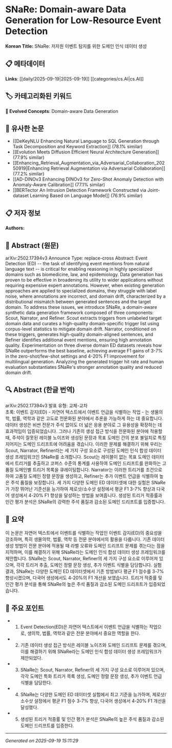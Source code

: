 
# SNaRe: Domain-aware Data Generation for Low-Resource Event Detection

**Korean Title:** SNaRe: 저자원 이벤트 탐지를 위한 도메인 인식 데이터 생성

## 📋 메타데이터

**Links**: [[daily/2025-09-19|2025-09-19]] [[categories/cs.AI|cs.AI]]

## 🏷️ 카테고리화된 키워드
**🚀 Evolved Concepts**: Domain-aware Data Generation

## 🔗 유사한 논문
- [[DeKeyNLU Enhancing Natural Language to SQL Generation through Task Decomposition and Keyword Extraction]] (78.1% similar)
- [[Evolution Meets Diffusion Efficient Neural Architecture Generation]] (77.9% similar)
- [[Enhancing_Retrieval_Augmentation_via_Adversarial_Collaboration_20250919|Enhancing Retrieval Augmentation via Adversarial Collaboration]] (77.2% similar)
- [[AD-DINOv3 Enhancing DINOv3 for Zero-Shot Anomaly Detection with Anomaly-Aware Calibration]] (77.1% similar)
- [[BERTector An Intrusion Detection Framework Constructed via Joint-dataset Learning Based on Language Model]] (76.9% similar)

## 📋 저자 정보

**Authors:** 

## 📄 Abstract (원문)

arXiv:2502.17394v3 Announce Type: replace-cross 
Abstract: Event Detection (ED) -- the task of identifying event mentions from natural language text -- is critical for enabling reasoning in highly specialized domains such as biomedicine, law, and epidemiology. Data generation has proven to be effective in broadening its utility to wider applications without requiring expensive expert annotations. However, when existing generation approaches are applied to specialized domains, they struggle with label noise, where annotations are incorrect, and domain drift, characterized by a distributional mismatch between generated sentences and the target domain. To address these issues, we introduce SNaRe, a domain-aware synthetic data generation framework composed of three components: Scout, Narrator, and Refiner. Scout extracts triggers from unlabeled target domain data and curates a high-quality domain-specific trigger list using corpus-level statistics to mitigate domain drift. Narrator, conditioned on these triggers, generates high-quality domain-aligned sentences, and Refiner identifies additional event mentions, ensuring high annotation quality. Experimentation on three diverse domain ED datasets reveals how SNaRe outperforms the best baseline, achieving average F1 gains of 3-7% in the zero-shot/few-shot settings and 4-20% F1 improvement for multilingual generation. Analyzing the generated trigger hit rate and human evaluation substantiates SNaRe's stronger annotation quality and reduced domain drift.

## 🔍 Abstract (한글 번역)

arXiv:2502.17394v3 발표 유형: 교체-교차  
초록: 이벤트 감지(ED) - 자연어 텍스트에서 이벤트 언급을 식별하는 작업 - 는 생물의학, 법률, 역학과 같은 고도로 전문화된 분야에서 추론을 가능하게 하는 데 중요합니다. 데이터 생성은 비싼 전문가 주석 없이도 더 넓은 응용 분야로 그 유용성을 확장하는 데 효과적임이 입증되었습니다. 그러나 기존의 생성 접근 방식을 전문화된 분야에 적용할 때, 주석이 잘못된 레이블 노이즈와 생성된 문장과 목표 도메인 간의 분포 불일치로 특징지어지는 도메인 드리프트에 어려움을 겪습니다. 이러한 문제를 해결하기 위해 우리는 Scout, Narrator, Refiner라는 세 가지 구성 요소로 구성된 도메인 인식 합성 데이터 생성 프레임워크인 SNaRe를 소개합니다. Scout는 레이블이 없는 목표 도메인 데이터에서 트리거를 추출하고 코퍼스 수준의 통계를 사용하여 도메인 드리프트를 완화하는 고품질 도메인별 트리거 목록을 큐레이팅합니다. Narrator는 이러한 트리거를 조건으로 하여 고품질 도메인 정렬 문장을 생성하고, Refiner는 추가 이벤트 언급을 식별하여 높은 주석 품질을 보장합니다. 세 가지 다양한 도메인 ED 데이터셋에 대한 실험은 SNaRe가 가장 뛰어난 기준선을 능가하여 제로샷/소수샷 설정에서 평균 F1 3-7% 향상과 다국어 생성에서 4-20% F1 향상을 달성하는 방법을 보여줍니다. 생성된 트리거 적중률과 인간 평가 분석은 SNaRe의 강력한 주석 품질과 감소된 도메인 드리프트를 입증합니다.

## 📝 요약

이 논문은 자연어 텍스트에서 이벤트를 식별하는 작업인 이벤트 감지(ED)의 중요성을 강조하며, 특히 생물의학, 법률, 역학 등 전문 분야에서의 활용을 다룹니다. 기존 데이터 생성 방법이 전문 분야에 적용될 때 라벨 오류와 도메인 드리프트 문제를 겪는다는 점을 지적하며, 이를 해결하기 위해 SNaRe라는 도메인 인식 합성 데이터 생성 프레임워크를 제안합니다. SNaRe는 Scout, Narrator, Refiner의 세 가지 구성 요소로 이루어져 있으며, 각각 트리거 추출, 도메인 정렬 문장 생성, 추가 이벤트 식별을 담당합니다. 실험 결과, SNaRe는 다양한 도메인 ED 데이터셋에서 기존 방법보다 평균 F1 점수를 3-7% 향상시켰으며, 다국어 생성에서도 4-20%의 F1 개선을 보였습니다. 트리거 적중률 및 인간 평가 분석을 통해 SNaRe의 높은 주석 품질과 감소된 도메인 드리프트가 입증되었습니다.

## 🎯 주요 포인트

- 1. Event Detection(ED)은 자연어 텍스트에서 이벤트 언급을 식별하는 작업으로, 생의학, 법률, 역학과 같은 전문 분야에서 중요한 역할을 한다.

- 2. 기존 데이터 생성 접근 방식은 레이블 노이즈와 도메인 드리프트 문제를 겪으며, 이를 해결하기 위해 SNaRe라는 도메인 인식 합성 데이터 생성 프레임워크가 제안되었다.

- 3. SNaRe는 Scout, Narrator, Refiner의 세 가지 구성 요소로 이루어져 있으며, 각각 도메인 특화 트리거 목록 생성, 도메인 정렬 문장 생성, 추가 이벤트 언급 식별을 담당한다.

- 4. SNaRe는 다양한 도메인 ED 데이터셋 실험에서 최고 기준을 능가하며, 제로샷/소수샷 설정에서 평균 F1 점수 3-7% 향상, 다국어 생성에서 4-20% F1 개선을 달성했다.

- 5. 생성된 트리거 적중률 및 인간 평가 분석은 SNaRe의 높은 주석 품질과 감소된 도메인 드리프트를 입증한다.

---

*Generated on 2025-09-19 15:11:29*